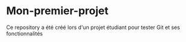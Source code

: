 # Mon-premier-projet

Ce repository a été créé lors d'un projet étudiant pour tester Git et ses fonctionnalités
